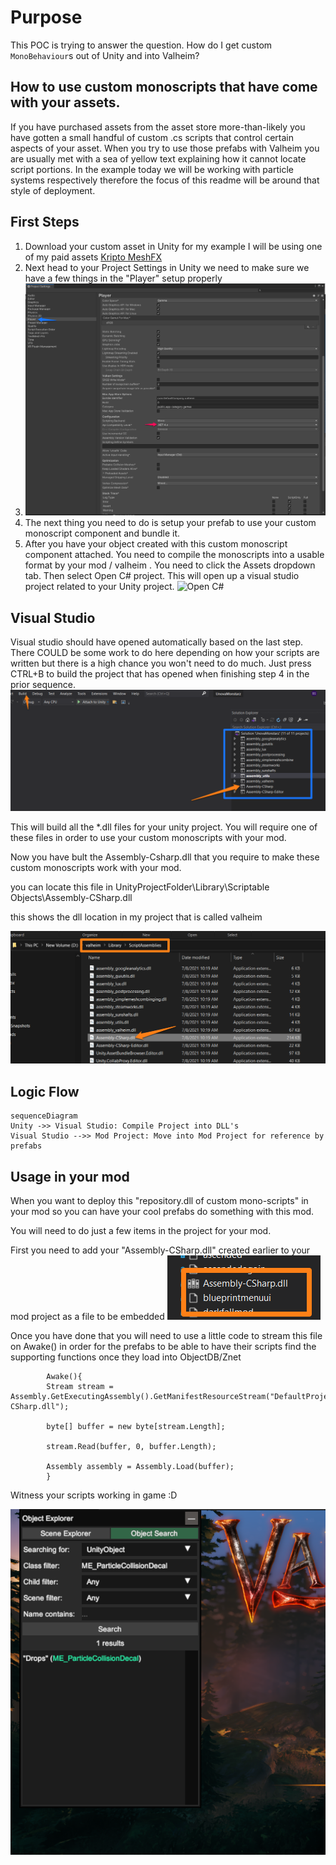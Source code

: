 # Purpose
This POC is trying to answer the question. How do I get custom `MonoBehaviour`s out of Unity and into Valheim? 





## How to use custom monoscripts that have come with your assets. 

If you have purchased assets from the asset store more-than-likely you have gotten a small handful of custom .cs scripts that control certain aspects of your asset. When you try to use those prefabs with Valheim you are usually met with a sea of yellow text explaining how it cannot locate script portions. In the example today we will be working with particle systems respectively therefore the focus of this readme will be around that style of deployment. 


## First Steps

 1. Download your custom asset in Unity for my example I will be using one of my paid assets [Kripto MeshFX](https://assetstore.unity.com/packages/vfx/particles/spells/mesh-effects-67803)
 2.  Next head to your Project Settings in Unity we need to make sure we have a few things in the "Player" setup properly 
 3.  ![Unity Project Settings](https://github.com/VMP-Valheim/CustomMonoScripts/blob/main/How%20To%20Package%20MonoRepo.dll/UnityProjSettings.png)
 4. The next thing you need to do is setup your prefab to use your custom monoscript component and bundle it.
 5. After you have your object created with this custom monoscript component attached. You need to compile the monoscripts into a usable format by your mod / valheim . You need to click the Assets dropdown tab. Then select
Open C# project. This will open up a visual studio project related to your Unity project. 
![Open C#](https://docs.microsoft.com/en-us/visualstudio/gamedev/unity/media/vs/vstu-open-csharp-project.png)

## Visual Studio

Visual studio should have opened automatically based on the last step. There COULD be some work to do here depending on how your scripts are written but there is a high chance you won't need to do much. 
Just press CTRL+B to build the project that has opened when finishing step 4 in the prior sequence. 
![Visual Studio project view](VSProjectview.png)

This will build all the *.dll files for your unity project. You will require one of these files in order to use your custom monoscripts with your mod. 

Now you have bult the Assembly-Csharp.dll that you require to make these custom monoscripts work with your mod. 

you can locate this file in UnityProjectFolder\Library\Scriptable Objects\Assembly-CSharp.dll

this shows the dll location in my project that is called valheim

![Locationofdllfile](dlllocation.png)


## Logic Flow

```mermaid
sequenceDiagram
Unity ->> Visual Studio: Compile Project into DLL's
Visual Studio -->> Mod Project: Move into Mod Project for reference by prefabs
```


## Usage in your mod

When you want to deploy this "repository.dll of custom mono-scripts" in your mod so you can have your cool prefabs do something with this mod. 

You will need to do just a few items in the project for your mod. 

First you need to add your "Assembly-CSharp.dll" created earlier to your mod project as a file to be embedded
![Scripts Location in unity example](embeddedasset.png)

Once you have done that you will need to use a little code to stream this file on Awake() in order for the prefabs to be able to have their scripts find the supporting functions once they load into ObjectDB/Znet

		    Awake(){
		    Stream stream = Assembly.GetExecutingAssembly().GetManifestResourceStream("DefaultProjectNamespaceGoesHere.Assembly-CSharp.dll");

            byte[] buffer = new byte[stream.Length];

            stream.Read(buffer, 0, buffer.Length);

            Assembly assembly = Assembly.Load(buffer);
			}


Witness your scripts working in game :D 

![Proof of working concept](POC.PNG)
